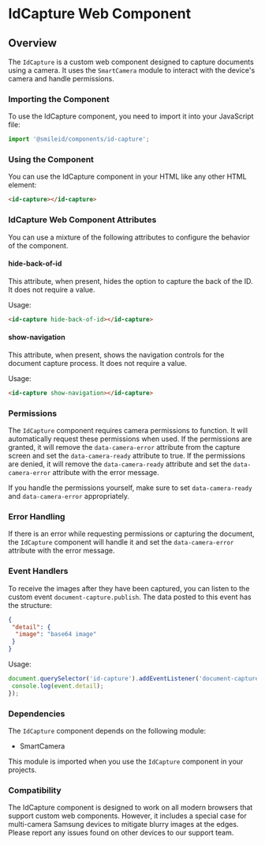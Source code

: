 # IdCapture Web Component

## Overview

The `IdCapture` is a custom web component designed to capture documents using a camera. It uses the `SmartCamera` module to interact with the device's camera and handle permissions.

### Importing the Component

To use the IdCapture component, you need to import it into your JavaScript file:

```js
import '@smileid/components/id-capture';
```

### Using the Component

You can use the IdCapture component in your HTML like any other HTML element:

```html
<id-capture></id-capture>
```

### IdCapture Web Component Attributes

You can use a mixture of the following attributes to configure the behavior of the component.

#### hide-back-of-id

This attribute, when present, hides the option to capture the back of the ID. It does not require a value.

Usage:

```html
<id-capture hide-back-of-id></id-capture>
```

#### show-navigation

This attribute, when present, shows the navigation controls for the document capture process. It does not require a value.

Usage:

```html
<id-capture show-navigation></id-capture>
```

### Permissions

The `IdCapture` component requires camera permissions to function. It will automatically request these permissions when used. If the permissions are granted, it will remove the `data-camera-error` attribute from the capture screen and set the `data-camera-ready` attribute to true. If the permissions are denied, it will remove the `data-camera-ready` attribute and set the `data-camera-error` attribute with the error message.

If you handle the permissions yourself, make sure to set `data-camera-ready` and `data-camera-error` appropriately.

### Error Handling

If there is an error while requesting permissions or capturing the document, the `IdCapture` component will handle it and set the `data-camera-error` attribute with the error message.

### Event Handlers

To receive the images after they have been captured, you can listen to the custom event `document-capture.publish`. The data posted to this event has the structure:

```json
{
 "detail": {
  "image": "base64 image"
 }
}
```

Usage:

```js
document.querySelector('id-capture').addEventListener('document-capture.publish', function(event) {
 console.log(event.detail);
});
```

### Dependencies

The `IdCapture` component depends on the following module:

* SmartCamera

This module is imported when you use the `IdCapture` component in your projects.

### Compatibility

The IdCapture component is designed to work on all modern browsers that support custom web components. However, it includes a special case for multi-camera Samsung devices to mitigate blurry images at the edges. Please report any issues found on other devices to our support team.
